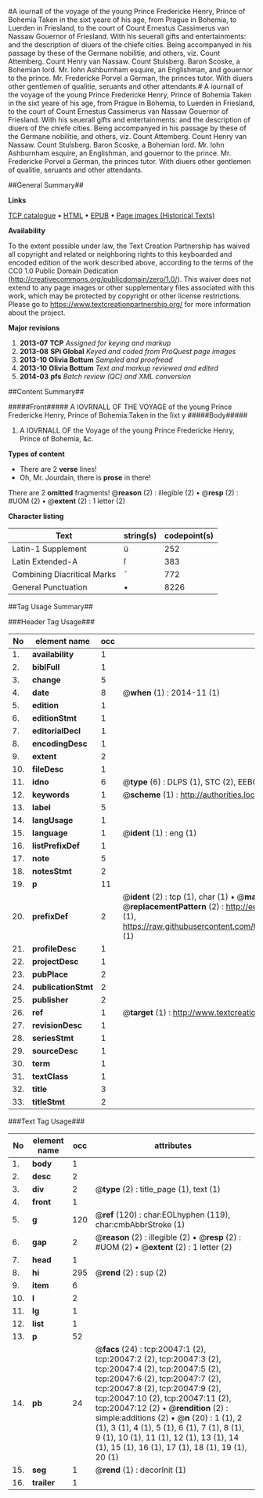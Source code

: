 #A iournall of the voyage of the young Prince Fredericke Henry, Prince of Bohemia Taken in the sixt yeare of his age, from Prague in Bohemia, to Luerden in Friesland, to the court of Count Ernestus Cassimerus van Nassaw Gouernor of Friesland. With his seuerall gifts and entertainments: and the description of diuers of the chiefe cities. Being accompanyed in his passage by these of the Germane nobilitie, and others, viz. Count Attemberg. Count Henry van Nassaw. Count Stulsberg. Baron Scoske, a Bohemian lord. Mr. Iohn Ashburnham esquire, an Englishman, and gouernor to the prince. Mr. Fredericke Porvel a German, the princes tutor. With diuers other gentlemen of qualitie, seruants and other attendants.#
A iournall of the voyage of the young Prince Fredericke Henry, Prince of Bohemia Taken in the sixt yeare of his age, from Prague in Bohemia, to Luerden in Friesland, to the court of Count Ernestus Cassimerus van Nassaw Gouernor of Friesland. With his seuerall gifts and entertainments: and the description of diuers of the chiefe cities. Being accompanyed in his passage by these of the Germane nobilitie, and others, viz. Count Attemberg. Count Henry van Nassaw. Count Stulsberg. Baron Scoske, a Bohemian lord. Mr. Iohn Ashburnham esquire, an Englishman, and gouernor to the prince. Mr. Fredericke Porvel a German, the princes tutor. With diuers other gentlemen of qualitie, seruants and other attendants.

##General Summary##

**Links**

[TCP catalogue](http://www.ota.ox.ac.uk/tcp/)  • 
[HTML](http://tei.it.ox.ac.uk/tcp/Texts-HTML/free/A01/A01250.html)  • 
[EPUB](http://tei.it.ox.ac.uk/tcp/Texts-EPUB/free/A01/A01250.epub) • 
[Page images (Historical Texts)](https://historicaltexts.jisc.ac.uk/eebo-99854620e)

**Availability**

To the extent possible under law, the Text Creation Partnership has waived all copyright and related or neighboring rights to this keyboarded and encoded edition of the work described above, according to the terms of the CC0 1.0 Public Domain Dedication (http://creativecommons.org/publicdomain/zero/1.0/). This waiver does not extend to any page images or other supplementary files associated with this work, which may be protected by copyright or other license restrictions. Please go to https://www.textcreationpartnership.org/ for more information about the project.

**Major revisions**

1. __2013-07__ __TCP__ *Assigned for keying and markup*
1. __2013-08__ __SPi Global__ *Keyed and coded from ProQuest page images*
1. __2013-10__ __Olivia Bottum__ *Sampled and proofread*
1. __2013-10__ __Olivia Bottum__ *Text and markup reviewed and edited*
1. __2014-03__ __pfs__ *Batch review (QC) and XML conversion*

##Content Summary##

#####Front#####
A IOVRNALL OF THE VOYAGE of the young Prince Fredericke Henry, Prince of Bohemia:Taken in the ſixt y
#####Body#####

1. A IOVRNALL OF the Voyage of the young Prince Fredericke Henry, Prince of Bohemia, &c.

**Types of content**

  * There are 2 **verse** lines!
  * Oh, Mr. Jourdain, there is **prose** in there!

There are 2 **omitted** fragments! 
 @__reason__ (2) : illegible (2)  •  @__resp__ (2) : #UOM (2)  •  @__extent__ (2) : 1 letter (2)

**Character listing**


|Text|string(s)|codepoint(s)|
|---|---|---|
|Latin-1 Supplement|ü|252|
|Latin Extended-A|ſ|383|
|Combining             Diacritical Marks|̄|772|
|General Punctuation|•|8226|

##Tag Usage Summary##

###Header Tag Usage###

|No|element name|occ|attributes|
|---|---|---|---|
|1.|__availability__|1||
|2.|__biblFull__|1||
|3.|__change__|5||
|4.|__date__|8| @__when__ (1) : 2014-11 (1)|
|5.|__edition__|1||
|6.|__editionStmt__|1||
|7.|__editorialDecl__|1||
|8.|__encodingDesc__|1||
|9.|__extent__|2||
|10.|__fileDesc__|1||
|11.|__idno__|6| @__type__ (6) : DLPS (1), STC (2), EEBO-CITATION (1), PROQUEST (1), VID (1)|
|12.|__keywords__|1| @__scheme__ (1) : http://authorities.loc.gov/ (1)|
|13.|__label__|5||
|14.|__langUsage__|1||
|15.|__language__|1| @__ident__ (1) : eng (1)|
|16.|__listPrefixDef__|1||
|17.|__note__|5||
|18.|__notesStmt__|2||
|19.|__p__|11||
|20.|__prefixDef__|2| @__ident__ (2) : tcp (1), char (1)  •  @__matchPattern__ (2) : ([0-9\-]+):([0-9IVX]+) (1), (.+) (1)  •  @__replacementPattern__ (2) : http://eebo.chadwyck.com/downloadtiff?vid=$1&page=$2 (1), https://raw.githubusercontent.com/textcreationpartnership/Texts/master/tcpchars.xml#$1 (1)|
|21.|__profileDesc__|1||
|22.|__projectDesc__|1||
|23.|__pubPlace__|2||
|24.|__publicationStmt__|2||
|25.|__publisher__|2||
|26.|__ref__|1| @__target__ (1) : http://www.textcreationpartnership.org/docs/. (1)|
|27.|__revisionDesc__|1||
|28.|__seriesStmt__|1||
|29.|__sourceDesc__|1||
|30.|__term__|1||
|31.|__textClass__|1||
|32.|__title__|3||
|33.|__titleStmt__|2||


###Text Tag Usage###

|No|element name|occ|attributes|
|---|---|---|---|
|1.|__body__|1||
|2.|__desc__|2||
|3.|__div__|2| @__type__ (2) : title_page (1), text (1)|
|4.|__front__|1||
|5.|__g__|120| @__ref__ (120) : char:EOLhyphen (119), char:cmbAbbrStroke (1)|
|6.|__gap__|2| @__reason__ (2) : illegible (2)  •  @__resp__ (2) : #UOM (2)  •  @__extent__ (2) : 1 letter (2)|
|7.|__head__|1||
|8.|__hi__|295| @__rend__ (2) : sup (2)|
|9.|__item__|6||
|10.|__l__|2||
|11.|__lg__|1||
|12.|__list__|1||
|13.|__p__|52||
|14.|__pb__|24| @__facs__ (24) : tcp:20047:1 (2), tcp:20047:2 (2), tcp:20047:3 (2), tcp:20047:4 (2), tcp:20047:5 (2), tcp:20047:6 (2), tcp:20047:7 (2), tcp:20047:8 (2), tcp:20047:9 (2), tcp:20047:10 (2), tcp:20047:11 (2), tcp:20047:12 (2)  •  @__rendition__ (2) : simple:additions (2)  •  @__n__ (20) : 1 (1), 2 (1), 3 (1), 4 (1), 5 (1), 6 (1), 7 (1), 8 (1), 9 (1), 10 (1), 11 (1), 12 (1), 13 (1), 14 (1), 15 (1), 16 (1), 17 (1), 18 (1), 19 (1), 20 (1)|
|15.|__seg__|1| @__rend__ (1) : decorInit (1)|
|16.|__trailer__|1||
